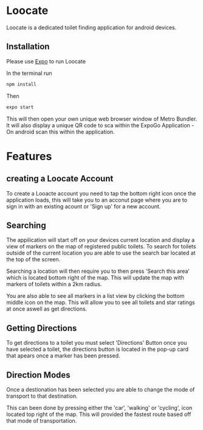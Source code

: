 # Loocate

Loocate is a dedicated toilet finding application for android devices.

## Installation

Please use [Expo](https://play.google.com/store/apps/details?id=host.exp.exponent&hl=en_NZ&gl=US) to run Loocate

In the terminal run

```bash
npm install
```

Then

```bash
expo start
```

This will then open your own unique web browser window of Metro Bundler.
It will also display a unique QR code to sca within the ExpoGo Application - On android scan this within the application.

# Features

## creating a Loocate Account

To create a Looacte account you need to tap the bottom right icon once the application loads, this will take you to an acconut page where you are to sign in with an existing acount or 'Sign up' for a new account.

## Searching

The appilication will start off on your devices current location and display a view of markers on the map of registered public toilets.
To search for toilets outside of the current location you are able to use the search bar located at the top of the screen.

Searching a location will then require you to then press 'Search this area' which is located bottom right of the map. This will update the map with markers of toilets within a 2km radius.

You are also able to see all markers in a list view by clicking the bottom middle icon on the map. This will allow you to see all toilets and star ratings at once aswell as get directions.

## Getting Directions

To get directions to a toilet you must select 'Directions' Button once you have selected a toilet, the directions button is located in the pop-up card that apears once a marker has been pressed.

## Direction Modes

Once a destionation has been selected you are able to change the mode of transport to that destination.

This can been done by pressing either the 'car', 'walking' or 'cycling', icon located top right of the map. This will provided the fastest route based off that mode of transportation.
